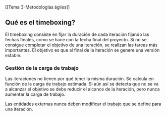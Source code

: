 [[Tema 3-Metodologías ágiles]]

## Qué es el timeboxing?
El timeboxing consiste en fijar la duración de cada iteración fijando las fechas finales, como se hace con la fecha final del proyecto. Si no se consigue completar el objetivo de una iteración, se realizan las tareas más importantes. El objetivo es que al final de la iteración se genere una versión estable.

### Gestión de la carga de trabajo
Las iteraciones no tienen por qué tener la misma duración. Se calcula en función de la carga de trabajo estimada. Si aún así se detecta que no se va a alcanzar el objetivo se debe reducir el alcance de la iteración, pero nunca aumentar la carga de trabajo.

Las entidades externas nunca deben modificar el trabajo que se define para una iteración.